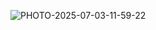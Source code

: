 ![PHOTO-2025-07-03-11-59-22](https://github.com/user-attachments/assets/c67ed575-c45c-46e9-8290-c5e7478b89b4)
